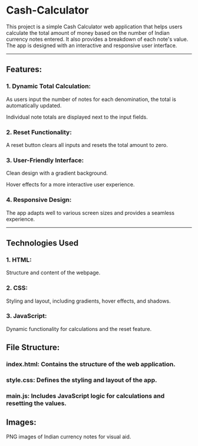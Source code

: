 # Cash-Calculator
This project is a simple Cash Calculator web application that helps users calculate the total amount of money based on the number of Indian currency notes entered. It also provides a breakdown of each note's value. The app is designed with an interactive and responsive user interface.

---

## Features:


### 1. Dynamic Total Calculation:

As users input the number of notes for each denomination, the total is automatically updated.

Individual note totals are displayed next to the input fields.



### 2. Reset Functionality:

A reset button clears all inputs and resets the total amount to zero.



### 3. User-Friendly Interface:

Clean design with a gradient background.

Hover effects for a more interactive user experience.



### 4. Responsive Design:

The app adapts well to various screen sizes and provides a seamless experience.



---

## Technologies Used

### 1. HTML:

Structure and content of the webpage.


### 2. CSS:

Styling and layout, including gradients, hover effects, and shadows.


### 3. JavaScript:

Dynamic functionality for calculations and the reset feature.

## File Structure:

### index.html: Contains the structure of the web application.

### style.css: Defines the styling and layout of the app.

### main.js: Includes JavaScript logic for calculations and resetting the values.

## Images:

PNG images of Indian currency notes for visual aid.